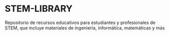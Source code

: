 # STEM-LIBRARY
Repositorio de recursos educativos para estudiantes y profesionales de STEM, que incluye materiales de ingeniería, informática, matemáticas y más
